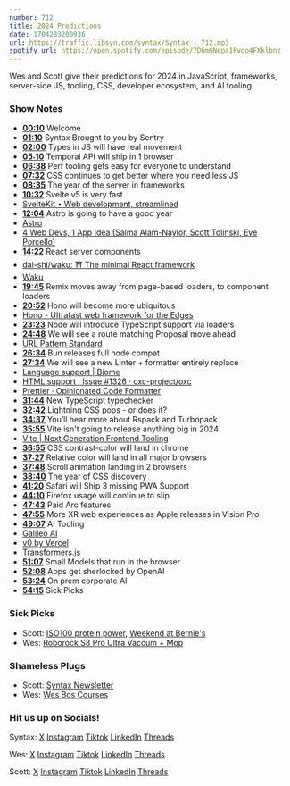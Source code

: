 ```yaml
---
number: 712
title: 2024 Predictions
date: 1704283200936
url: https://traffic.libsyn.com/syntax/Syntax_-_712.mp3
spotify_url: https://open.spotify.com/episode/7D6mGNepa1Pvgo4FXklbnz
---
```


Wes and Scott give their predictions for 2024 in JavaScript, frameworks, server-side JS, tooling, CSS, developer ecosystem, and AI tooling.

### Show Notes

* **[00:10](#t=00:10)** Welcome
* **[01:10](#t=01:10)** Syntax Brought to you by Sentry
* **[02:00](#t=02:00)** Types in JS will have real movement
* **[05:10](#t=05:10)** Temporal API will ship in 1 browser
* **[06:38](#t=06:38)** Perf tooling gets easy for everyone to understand
* **[07:32](#t=07:32)** CSS continues to get better where you need less JS
* **[08:35](#t=08:35)** The year of the server in frameworks
* **[10:32](#t=10:32)** Svelte v5 is very fast
* [SvelteKit • Web development, streamlined](https://kit.svelte.dev/)
* **[12:04](#t=12:04)** Astro is going to have a good year
* [Astro](https://astro.build/)
* [4 Web Devs, 1 App Idea (Salma Alam-Naylor, Scott Tolinski, Eve Porcello)](https://www.youtube.com/watch?v=b4HZpv61V1U)
* **[14:22](#t=14:22)** React server components
* [dai-shi/waku: ⛩️ The minimal React framework](https://github.com/dai-shi/waku)
* [Waku](https://waku.gg/)
* **[19:45](#t=19:45)** Remix moves away from page-based loaders, to component loaders
* **[20:52](#t=20:52)** Hono will become more ubiquitous
* [Hono - Ultrafast web framework for the Edges](https://hono.dev/)
* **[23:23](#t=23:23)** Node will introduce TypeScript support via loaders
* **[24:48](#t=24:48)** We will see a route matching Proposal move ahead
* [URL Pattern Standard](https://urlpattern.spec.whatwg.org/)
* **[26:34](#t=26:34)** Bun releases full node compat
* **[27:34](#t=27:34)** We will see a new Linter + formatter entirely replace
* [Language support | Biome](https://biomejs.dev/internals/language-support/)
* [HTML support · Issue #1326 · oxc-project/oxc](https://github.com/oxc-project/oxc/issues/1326)
* [Prettier · Opinionated Code Formatter](https://prettier.io/)
* **[31:44](#t=31:44)** New TypeScript typechecker
* **[32:42](#t=32:42)** Lightning CSS pops - or does it?
* **[34:37](#t=34:37)** You’ll hear more about Rspack and Turbopack
* **[35:55](#t=35:55)** Vite isn't going to release anything big in 2024
* [Vite | Next Generation Frontend Tooling](https://vitejs.dev/)
* **[36:55](#t=36:55)** CSS contrast-color will land in chrome
* **[37:27](#t=37:27)** Relative color will land in all major browsers
* **[37:48](#t=37:48)** Scroll animation landing in 2 browsers
* **[38:40](#t=38:40)** The year of CSS discovery
* **[41:20](#t=41:20)** Safari will Ship 3 missing PWA Support
* **[44:10](#t=44:10)** Firefox usage will continue to slip
* **[47:43](#t=47:43)** Paid Arc features
* **[47:55](#t=47:55)** More XR web experiences as Apple releases in Vision Pro
* **[49:07](#t=49:07)** AI Tooling
* [Galileo AI](https://www.usegalileo.ai/explore)
* [v0 by Vercel](https://v0.dev/)
* [Transformers.js](https://huggingface.co/docs/transformers.js/index)
* **[51:07](#t=51:07)** Small Models that run in the browser
* **[52:08](#t=52:08)** Apps get sherlocked by OpenAI
* **[53:24](#t=53:24)** On prem corporate AI
* **[54:15](#t=54:15)** Sick Picks

### Sick Picks

- Scott: [ISO100 protein power](https://amzn.to/3GRNDRo), [Weekend at Bernie's](https://letterboxd.com/film/weekend-at-bernies/)
- Wes: [Roborock S8 Pro Ultra Vaccum + Mop](https://amzn.to/3Rvs91R)

### Shameless Plugs

- Scott: [Syntax Newsletter](https://syntax.fm/snackpack)
- Wes: [Wes Bos Courses](https://wesbos.com/courses)

### Hit us up on Socials!

Syntax: [X](https://twitter.com/syntaxfm) [Instagram](https://www.instagram.com/syntax_fm/) [Tiktok](https://www.tiktok.com/@syntaxfm) [LinkedIn](https://www.linkedin.com/company/96077407/admin/feed/posts/) [Threads](https://www.threads.net/@syntax_fm)

Wes: [X](https://twitter.com/wesbos) [Instagram](https://www.instagram.com/wesbos/) [Tiktok](https://www.tiktok.com/@wesbos) [LinkedIn](https://www.linkedin.com/in/wesbos/) [Threads](https://www.threads.net/@wesbos)

Scott: [X](https://twitter.com/stolinski) [Instagram](https://www.instagram.com/stolinski/) [Tiktok](https://www.tiktok.com/@stolinski) [LinkedIn](https://www.linkedin.com/in/stolinski/) [Threads](https://www.threads.net/@stolinski)